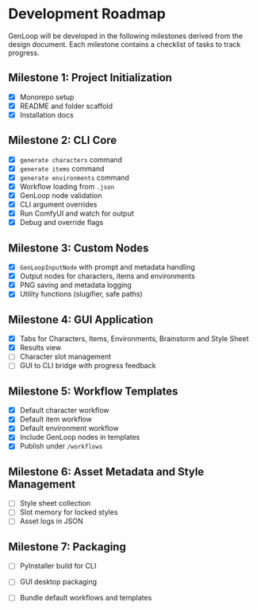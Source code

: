 # Development Roadmap

GenLoop will be developed in the following milestones derived from the design document. Each milestone contains a checklist of tasks to track progress.

## Milestone 1: Project Initialization
- [x] Monorepo setup
- [x] README and folder scaffold
- [x] Installation docs

## Milestone 2: CLI Core
- [x] `generate characters` command
- [x] `generate items` command
- [x] `generate environments` command
 - [x] Workflow loading from `.json`
 - [x] GenLoop node validation
 - [x] CLI argument overrides
- [x] Run ComfyUI and watch for output
 - [x] Debug and override flags

## Milestone 3: Custom Nodes
- [x] `GenLoopInputNode` with prompt and metadata handling
- [x] Output nodes for characters, items and environments
- [x] PNG saving and metadata logging
- [x] Utility functions (slugifier, safe paths)

## Milestone 4: GUI Application
- [x] Tabs for Characters, Items, Environments, Brainstorm and Style Sheet
- [x] Results view
- [ ] Character slot management
- [ ] GUI to CLI bridge with progress feedback

## Milestone 5: Workflow Templates
- [x] Default character workflow
- [x] Default item workflow
- [x] Default environment workflow
- [x] Include GenLoop nodes in templates
- [x] Publish under `/workflows`

## Milestone 6: Asset Metadata and Style Management
- [ ] Style sheet collection
- [ ] Slot memory for locked styles
- [ ] Asset logs in JSON

## Milestone 7: Packaging
- [ ] PyInstaller build for CLI
- [ ] GUI desktop packaging
- [ ] Bundle default workflows and templates

